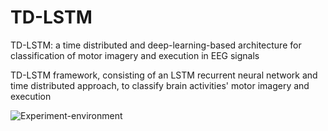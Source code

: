 # TD-LSTM
TD-LSTM: a time distributed and deep-learning-based architecture for classification of motor imagery and execution in EEG signals

TD-LSTM framework, consisting of an LSTM recurrent neural network and time distributed approach, to classify brain activities' motor imagery and execution

![Experiment-environment](https://github.com/MortezaKarimian/TD-LSTM/assets/54546405/05f300f2-91fb-463e-a1a7-bba001a1f943)


